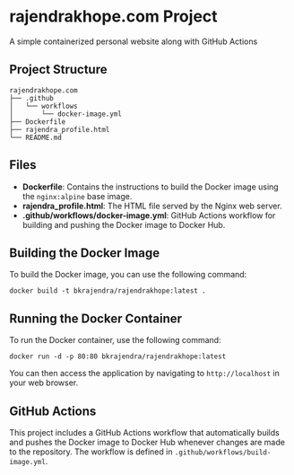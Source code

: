 # rajendrakhope.com Project

A simple containerized personal website along with GitHub Actions

## Project Structure

```
rajendrakhope.com
├── .github
│   └── workflows
│       └── docker-image.yml
├── Dockerfile
├── rajendra_profile.html
└── README.md
```

## Files

- **Dockerfile**: Contains the instructions to build the Docker image using the `nginx:alpine` base image.
- **rajendra_profile.html**: The HTML file served by the Nginx web server.
- **.github/workflows/docker-image.yml**: GitHub Actions workflow for building and pushing the Docker image to Docker Hub.

## Building the Docker Image

To build the Docker image, you can use the following command:

```
docker build -t bkrajendra/rajendrakhope:latest .
```

## Running the Docker Container

To run the Docker container, use the following command:

```
docker run -d -p 80:80 bkrajendra/rajendrakhope:latest
```

You can then access the application by navigating to `http://localhost` in your web browser.

## GitHub Actions

This project includes a GitHub Actions workflow that automatically builds and pushes the Docker image to Docker Hub whenever changes are made to the repository. The workflow is defined in `.github/workflows/build-image.yml`.